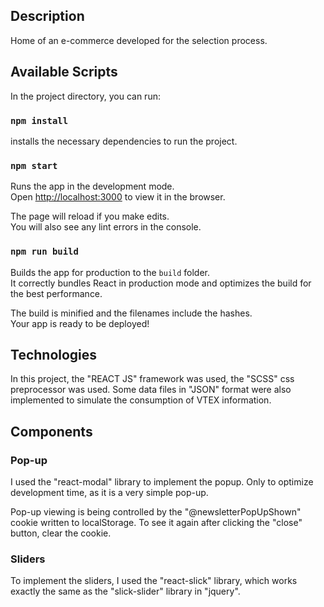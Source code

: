## Description

Home of an e-commerce developed for the selection process.

## Available Scripts

In the project directory, you can run:

### `npm install`

installs the necessary dependencies to run the project.

### `npm start`

Runs the app in the development mode.\
Open [http://localhost:3000](http://localhost:3000) to view it in the browser.

The page will reload if you make edits.\
You will also see any lint errors in the console.

### `npm run build`

Builds the app for production to the `build` folder.\
It correctly bundles React in production mode and optimizes the build for the best performance.

The build is minified and the filenames include the hashes.\
Your app is ready to be deployed!

## Technologies

In this project, the "REACT JS" framework was used, the "SCSS" css preprocessor was used. Some data files in "JSON" format were also implemented to simulate the consumption of VTEX information.

## Components

### Pop-up

I used the "react-modal" library to implement the popup. Only to optimize development time, as it is a very simple pop-up.

Pop-up viewing is being controlled by the "@newsletterPopUpShown" cookie written to localStorage. To see it again after clicking the "close" button, clear the cookie.

### Sliders

To implement the sliders, I used the "react-slick" library, which works exactly the same as the "slick-slider" library in "jquery".